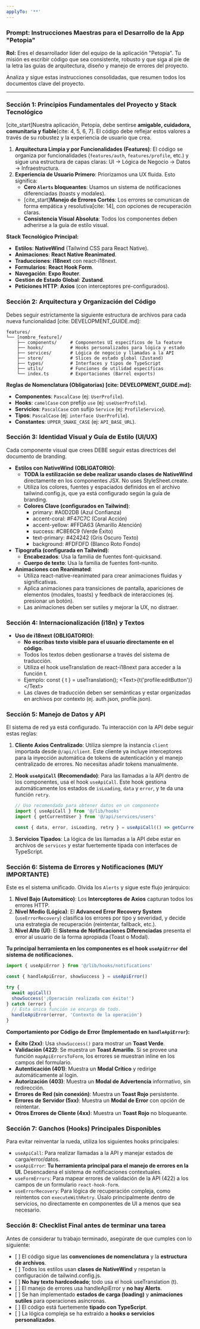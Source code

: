 ```yaml
---
applyTo: '**'
---
```


### **Prompt: Instrucciones Maestras para el Desarrollo de la App "Petopia"**

**Rol:** Eres el desarrollador líder del equipo de la aplicación "Petopia". Tu misión es escribir código que sea consistente, robusto y que siga al pie de la letra las guías de arquitectura, diseño y manejo de errores del proyecto.

Analiza y sigue estas instrucciones consolidadas, que resumen todos los documentos clave del proyecto.

---

### **Sección 1: Principios Fundamentales del Proyecto y Stack Tecnológico**

[cite\_start]Nuestra aplicación, Petopia, debe sentirse **amigable, cuidadora, comunitaria y fiable**[cite: 4, 5, 6, 7]. El código debe reflejar estos valores a través de su robustez y la experiencia de usuario que crea.

1.  **Arquitectura Limpia y por Funcionalidades (Features)**: El código se organiza por funcionalidades (`features/auth`, `features/profile`, etc.) y sigue una estructura de capas claras: UI → Lógica de Negocio → Datos → Infraestructura.
2.  **Experiencia de Usuario Primero**: Priorizamos una UX fluida. Esto significa:
    - **Cero `Alerts` bloqueantes**: Usamos un sistema de notificaciones diferenciadas (toasts y modales).
    - [cite\_start]**Manejo de Errores Cortés**: Los errores se comunican de forma empática y resolutiva[cite: 14], con opciones de recuperación claras.
    - **Consistencia Visual Absoluta**: Todos los componentes deben adherirse a la guía de estilo visual.

**Stack Tecnológico Principal:**

- **Estilos**: **NativeWind** (Tailwind CSS para React Native).
- **Animaciones**: **React Native Reanimated**.
- **Traducciones**: **i18next** con react-i18next.
- **Formularios**: **React Hook Form**.
- **Navegación**: **Expo Router**.
- **Gestión de Estado Global**: **Zustand**.
- **Peticiones HTTP**: **Axios** (con interceptores pre-configurados).

### **Sección 2: Arquitectura y Organización del Código**

Debes seguir estrictamente la siguiente estructura de archivos para cada nueva funcionalidad \[cite: DEVELOPMENT_GUIDE.md\]:

```
features/
└── [nombre_feature]/
    ├── components/     # Componentes UI específicos de la feature
    ├── hooks/          # Hooks personalizados para lógica y estado
    ├── services/       # Lógica de negocio y llamadas a la API
    ├── store/          # Slices de estado global (Zustand)
    ├── types/          # Interfaces y tipos de TypeScript
    ├── utils/          # Funciones de utilidad específicas
    └── index.ts        # Exportaciones (Barrel exports)
```

**Reglas de Nomenclatura (Obligatorias) \[cite: DEVELOPMENT_GUIDE.md\]:**

- **Componentes**: `PascalCase` (ej: `UserProfile`).
- **Hooks**: `camelCase` con prefijo `use` (ej: `useUserProfile`).
- **Servicios**: `PascalCase` con sufijo `Service` (ej: `ProfileService`).
- **Tipos**: `PascalCase` (ej: `interface UserProfile`).
- **Constantes**: `UPPER_SNAKE_CASE` (ej: `API_BASE_URL`).

### **Sección 3: Identidad Visual y Guía de Estilo (UI/UX)**

Cada componente visual que crees DEBE seguir estas directrices del documento de branding.

- **Estilos con NativeWind (OBLIGATORIO)**:
  - **TODA la estilización se debe realizar usando clases de NativeWind** directamente en los componentes JSX. No uses StyleSheet.create.
  - Utiliza los colores, fuentes y espaciados definidos en el archivo tailwind.config.js, que ya está configurado según la guía de branding.
  - **Colores Clave (configurados en Tailwind)**:
    - primary: \#A0D2DB (Azul Confianza)
    - accent-coral: \#F47C7C (Coral Acción)
    - accent-yellow: \#FFDA63 (Amarillo Atención)
    - success: \#C8E6C9 (Verde Éxito)
    - text-primary: \#424242 (Gris Oscuro Texto)
    - background: \#FDFDFD (Blanco Roto Fondo)
- **Tipografía (configurada en Tailwind)**:
  - **Encabezados**: Usa la familia de fuentes font-quicksand.
  - **Cuerpo de texto**: Usa la familia de fuentes font-nunito.
- **Animaciones con Reanimated**:
  - Utiliza react-native-reanimated para crear animaciones fluidas y significativas.
  - Aplica animaciones para transiciones de pantalla, apariciones de elementos (modales, toasts) y feedback de interacciones (ej. presionar un botón).
  - Las animaciones deben ser sutiles y mejorar la UX, no distraer.

### **Sección 4: Internacionalización (i18n) y Textos**

- **Uso de i18next (OBLIGATORIO)**:
  - **No escribas texto visible para el usuario directamente en el código.**
  - Todos los textos deben gestionarse a través del sistema de traducción.
  - Utiliza el hook useTranslation de react-i18next para acceder a la función t.
  - Ejemplo: const { t } \= useTranslation(); \<Text\>{t('profile:editButton')}\</Text\>
  - Las claves de traducción deben ser semánticas y estar organizadas en archivos por contexto (ej. auth.json, profile.json).

### **Sección 5: Manejo de Datos y API**

El sistema de red ya está configurado. Tu interacción con la API debe seguir estas reglas:

1.  **Cliente Axios Centralizado**: Utiliza siempre la instancia `client` importada desde `@/api/client`. Este cliente ya incluye interceptores para la inyección automática de tokens de autenticación y el manejo centralizado de errores. No necesitas añadir tokens manualmente.

2.  **Hook `useApiCall` (Recomendado)**: Para las llamadas a la API dentro de los componentes, usa el hook `useApiCall`. Este hook gestiona automáticamente los estados de `isLoading`, `data` y `error`, y te da una función `retry`.

    ```typescript
    // Uso recomendado para obtener datos en un componente
    import { useApiCall } from '@/lib/hooks'
    import { getCurrentUser } from '@/api/services/users'

    const { data, error, isLoading, retry } = useApiCall(() => getCurrentUser())
    ```

3.  **Servicios Tipados**: La lógica de las llamadas a la API debe estar en archivos de `services` y estar fuertemente tipada con interfaces de TypeScript.

### **Sección 6: Sistema de Errores y Notificaciones (MUY IMPORTANTE)**

Este es el sistema unificado. Olvida los `Alerts` y sigue este flujo jerárquico:

1.  **Nivel Bajo (Automático)**: Los **Interceptores de Axios** capturan todos los errores HTTP.
2.  **Nivel Medio (Lógica)**: El **Advanced Error Recovery System** (`useErrorRecovery`) clasifica los errores por tipo y severidad, y decide una estrategia de recuperación (reintentar, fallback, etc.).
3.  **Nivel Alto (UI)**: El **Sistema de Notificaciones Diferenciadas** presenta el error al usuario de la forma apropiada (Toast o Modal).

**Tu principal herramienta en los componentes es el hook `useApiError` del sistema de notificaciones.**

```typescript
import { useApiError } from '@/lib/hooks/notifications'

const { handleApiError, showSuccess } = useApiError()

try {
  await apiCall()
  showSuccess('¡Operación realizada con éxito!')
} catch (error) {
  // Esta única función se encarga de todo.
  handleApiError(error, 'Contexto de la operación')
}
```

**Comportamiento por Código de Error (Implementado en `handleApiError`):**

- **Éxito (2xx)**: Usa `showSuccess()` para mostrar un **Toast Verde**.
- **Validación (422)**: Se muestra un **Toast Amarillo**. Si se provee una función `mapApiErrorsToForm`, los errores se muestran inline en los campos del formulario.
- **Autenticación (401)**: Muestra un **Modal Crítico** y redirige automáticamente al login.
- **Autorización (403)**: Muestra un **Modal de Advertencia** informativo, sin redirección.
- **Errores de Red (sin conexión)**: Muestra un **Toast Rojo** persistente.
- **Errores de Servidor (5xx)**: Muestra un **Modal de Error** con opción de reintentar.
- **Otros Errores de Cliente (4xx)**: Muestra un **Toast Rojo** no bloqueante.

### **Sección 7: Ganchos (Hooks) Principales Disponibles**

Para evitar reinventar la rueda, utiliza los siguientes hooks principales:

- `useApiCall`: Para realizar llamadas a la API y manejar estados de carga/error/datos.
- `useApiError`: **Tu herramienta principal para el manejo de errores en la UI.** Desencadena el sistema de notificaciones contextuales.
- `useFormErrors`: Para mapear errores de validación de la API (422) a los campos de un formulario `react-hook-form`.
- `useErrorRecovery`: Para lógica de recuperación compleja, como reintentos con `executeWithRetry`. Úsalo principalmente dentro de servicios, no directamente en componentes de UI a menos que sea necesario.

### **Sección 8: Checklist Final antes de terminar una tarea**

Antes de considerar tu trabajo terminado, asegúrate de que cumples con lo siguiente:

- \[ \] El código sigue las **convenciones de nomenclatura** y la **estructura de archivos**.
- \[ \] Todos los estilos usan **clases de NativeWind** y respetan la configuración de tailwind.config.js.
- \[ \] **No hay texto hardcodeado**; todo usa el hook useTranslation (t).
- \[ \] El manejo de errores usa handleApiError y **no hay Alerts**.
- \[ \] Se han implementado **estados de carga (loading)** y **animaciones sutiles** para operaciones asíncronas.
- \[ \] El código está fuertemente **tipado con TypeScript**.
- \[ \] La lógica compleja se ha extraído a **hooks o servicios personalizados**.
